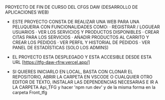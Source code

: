 PROYECTO DE FIN DE CURSO DEL CFGS DAW (DESARROLLO DE APLICACIONES WEB)

- ESTE PROYECTO CONSTA DE REALIZAR UNA WEB PARA UNA PELUQUERIA CON FUNCIONALIDADES COMO:
  · REGISTRAR / LOGUEAR USUARIOS
  · VER LOS SERVICIOS Y PRODUCTOS DISPONIBLES
  · CREAR CITAS PARA LOS SERVICIOS
  · AÑADIR PRODUCTOS AL CARRITO Y CREAR LOS PEDIDOS
  · VER PERFIL Y HISTORIAL DE PEDIDOS
  · VER PANEL DE ESTADÍSTICAS (SOLO LOS ADMINS)

- EL PROYECTO ESTA DESPLEGADO Y ESTA ACCESIBLE DESDE ESTA URL [https://tfg-daw-rfrw.vercel.app/]

- SI QUIERES INICIARLO EN LOCAL, BASTA CON CLONAR EL REPOSITORIO, ABRIR LA CARPETA EN VSCODE O CUALQUIER OTRO EDITOR DE TEXTO, INSTALAR LAS DEPENDENCIAS NECESARIAS E IR A LA CARPETA Api_TFG y hacer 'npm run dev' y de la misma forma en la carpeta Front_tfg
